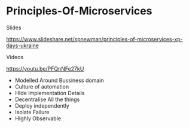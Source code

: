 # Principles-Of-Microservices

Slides

https://www.slideshare.net/spnewman/principles-of-microservices-xp-days-ukraine

Videos

https://youtu.be/PFQnNFe27kU

- Modelled Around Bussiness domain
- Culture of automation
- HIde Implementation Details
- Decentralise All the things
- Deploy independently
- Isolate Failure
- HIghly Observable
